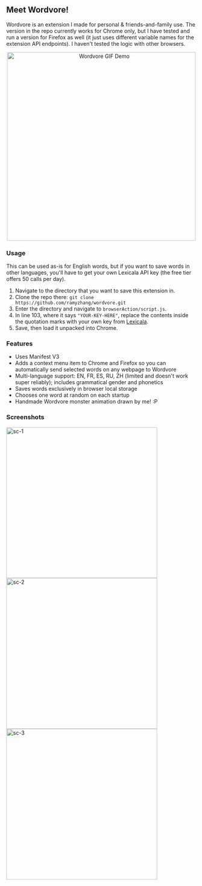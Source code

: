 ## Meet Wordvore!

Wordvore is an extension I made for personal & friends-and-family use. The version in the repo currently works for Chrome only, but I have tested and run a version for Firefox as well (it just uses different variable names for the extension API endpoints). I haven't tested the logic with other browsers.

<p align="center">
  <img src="https://github.com/user-attachments/assets/fe72d00f-a28d-40fc-919d-4c683a6ec6e5" alt="Wordvore GIF Demo" width="500">
</p>



### Usage
This can be used as-is for English words, but if you want to save words in other languages, you'll have to get your own Lexicala API key (the free tier offers 50 calls per day).
1. Navigate to the directory that you want to save this extension in.
2. Clone the repo there: `git clone https://github.com/ramyzhang/wordvore.git`
3. Enter the directory and navigate to `browserAction/script.js`.
4. In line 103, where it says `"YOUR-KEY-HERE"`, replace the contents inside the quotation marks with your own key from [Lexicala](https://api.lexicala.com/).
5. Save, then load it unpacked into Chrome.

### Features
- Uses Manifest V3
- Adds a context menu item to Chrome and Firefox so you can automatically send selected words on any webpage to Wordvore
- Multi-language support: EN, FR, ES, RU, ZH (limited and doesn't work super reliably); includes grammatical gender and phonetics
- Saves words exclusively in browser local storage
- Chooses one word at random on each startup
- Handmade Wordvore monster animation drawn by me! :P

### Screenshots
<img src="https://github.com/user-attachments/assets/a6c5292d-09f5-48e9-b94e-a3814c3fd0f3" alt="sc-1" width="400px"/>
<img src="https://github.com/user-attachments/assets/be028ebf-b348-401c-9661-0a8f2026b78d" alt="sc-2" width="400px"/>
<img src="https://github.com/user-attachments/assets/6d640b54-add2-403c-8791-202fe3447a45" alt="sc-3" width="400px"/>
